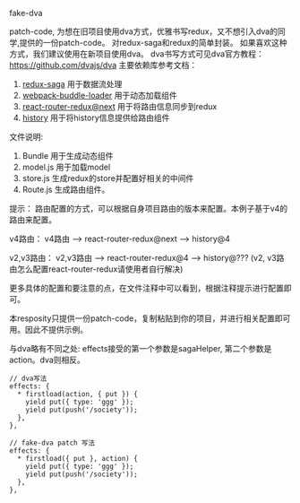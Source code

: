 fake-dva

patch-code, 为想在旧项目使用dva方式，优雅书写redux，又不想引入dva的同学,提供的一份patch-code。
对redux-saga和redux的简单封装。
如果喜欢这种方式，我们建议使用在新项目使用dva。
dva书写方式可见dva官方教程：https://github.com/dvajs/dva
主要依赖库参考文档：
1. [redux-saga](https://github.com/redux-saga/redux-saga) 用于数据流处理
2. [webpack-buddle-loader](https://github.com/webpack-contrib/bundle-loader) 用于动态加载组件
3. [react-router-redux@next](https://github.com/reactjs/react-router-redux) 用于将路由信息同步到redux
4. [history](https://github.com/ReactTraining/history) 用于将history信息提供给路由组件

文件说明:
1. Bundle 用于生成动态组件
2. model.js 用于加载model
3. store.js 生成redux的store并配置好相关的中间件
4. Route.js 生成路由组件。

提示：
路由配置的方式，可以根据自身项目路由的版本来配置。本例子基于v4的路由来配置。

v4路由：
v4路由 --> react-router-redux@next --> history@4

v2,v3路由：
v2,v3路由 --> react-router-redux@4 --> history@??? (v2, v3路由怎么配置react-router-redux请使用者自行解决)


更多具体的配置和要注意的点，在文件注释中可以看到，根据注释提示进行配置即可。

本resposity只提供一份patch-code，复制粘贴到你的项目，并进行相关配置即可用。因此不提供示例。


与dva略有不同之处: effects接受的第一个参数是sagaHelper, 第二个参数是action。dva则相反。
```
// dva写法
effects: {
  * firstload(action, { put }) {
    yield put({ type: 'ggg' });
    yield put(push('/society'));
  },
},

// fake-dva patch 写法
effects: {
  * firstload({ put }, action) {
    yield put({ type: 'ggg' });
    yield put(push('/society'));
  },
},
```
